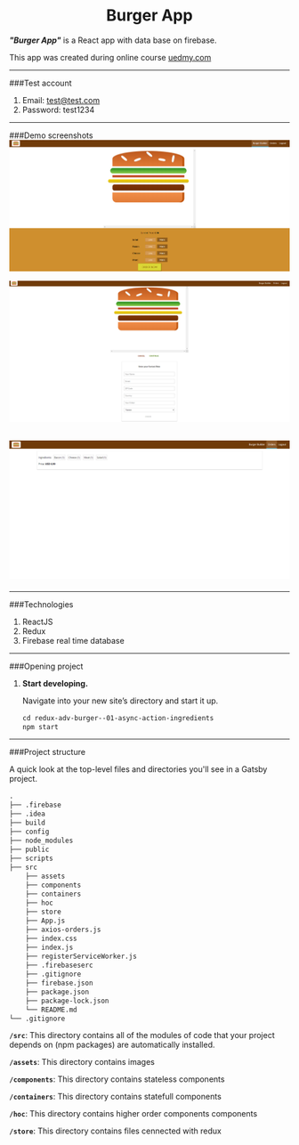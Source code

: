 <p align="center">
 
</p>
<h1 align="center">
  Burger App
</h1>


***"Burger App"*** is a React app with data base on firebase.

This app was created during online course  [uedmy.com](https://www.udemy.com/course/react-the-complete-guide-incl-redux/)
***
###Test account
1. Email: test@test.com
2. Password: test1234
***
###Demo screenshots
![Image description](./src/assets/images/ba1.PNG)

![Image description](./src/assets/images/ba2.PNG)

![Image description](./src/assets/images/ba3.PNG)
-


***
###Technologies
1. ReactJS
1. Redux
1. Firebase real time database
***

###Opening project


1.  **Start developing.**

    Navigate into your new site’s directory and start it up.

    ```shell
    cd redux-adv-burger--01-async-action-ingredients
    npm start
    ```


    
  ***

###Project structure

A quick look at the top-level files and directories you'll see in a Gatsby project.

    .
    ├── .firebase
    ├── .idea
    ├── build
    ├── config
    ├── node_modules
    ├── public
    ├── scripts
    ├── src
        ├── assets
        ├── components
        ├── containers
        ├── hoc
        ├── store
        ├── App.js
        ├── axios-orders.js
        ├── index.css
        ├── index.js
        ├── registerServiceWorker.js
        ├── .firebaseserc
        ├── .gitignore
        ├── firebase.json
        ├── package.json
        ├── package-lock.json
        └── README.md
    └── .gitignore

  **`/src`**: This directory contains all of the modules of code that your project depends on (npm packages) are automatically installed.
  
  **`/assets`**: This directory contains images
  
  **`/components`**: This directory contains stateless components
  
  **`/containers`**: This directory contains statefull components
  
  **`/hoc`**: This directory contains higher order components components
  
  **`/store`**: This directory contains files cennected with redux
  
 
    
